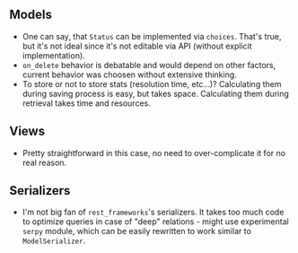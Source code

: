 
## Models
 - One can say, that `Status` can be implemented via `choices`. That's true, but it's not ideal since it's not editable via API (without explicit implementation).
 - `on_delete` behavior is debatable and would depend on other factors, current behavior was choosen without extensive thinking.
 - To store or not to store stats (resolution time, etc...)? Calculating them during saving process is easy, but takes space. Calculating them during retrieval takes time and resources.  

## Views
 - Pretty straightforward in this case, no need to over-complicate it for no real reason.

## Serializers
 - I'm not big fan of `rest_frameworks`'s serializers. It takes too much code to optimize queries in case of "deep" relations - might use experimental `serpy` module, which can be easily rewritten to work similar to `ModelSerializer`.
